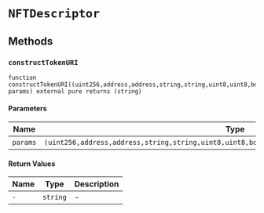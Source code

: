 
# `NFTDescriptor`

    

    
## Methods
### `constructTokenURI`
```solidity
function constructTokenURI((uint256,address,address,string,string,uint8,uint8,bool,int24,int24,int24,int24,uint24,address) params) external pure returns (string)
```

            

            
#### Parameters

| Name | Type | Description |
|---|---|---|
| `params` | `(uint256,address,address,string,string,uint8,uint8,bool,int24,int24,int24,int24,uint24,address)` | - |

#### Return Values

| Name | Type | Description |
|---|---|---|
| `-` | `string` | - |


